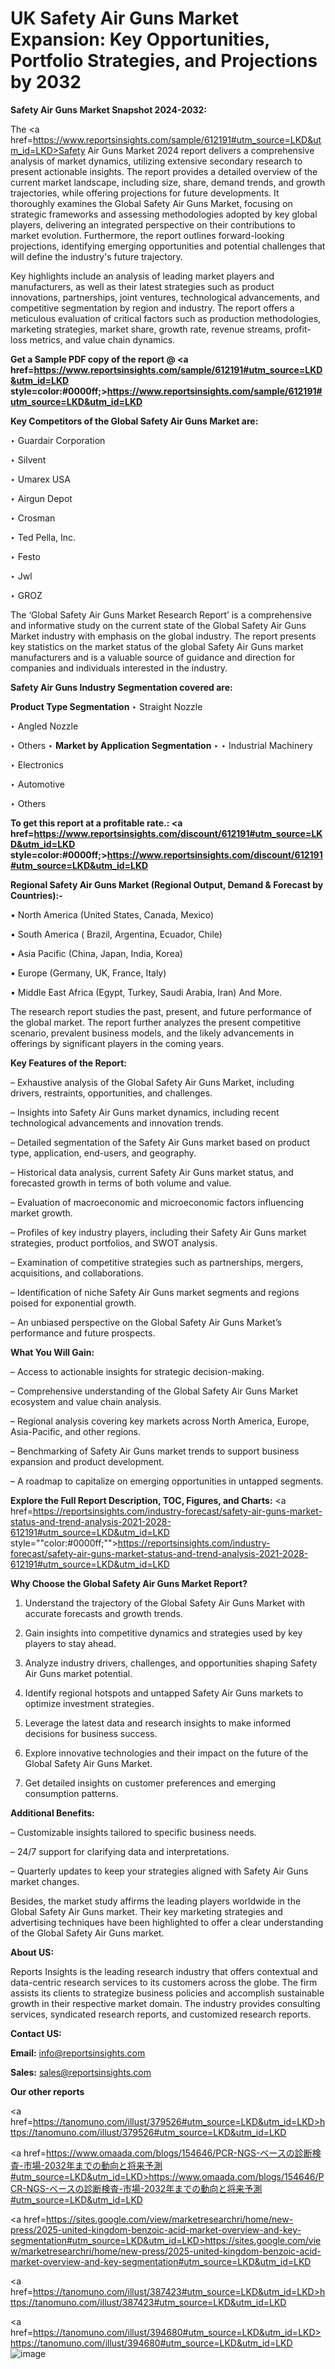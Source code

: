 # UK Safety Air Guns Market Expansion: Key Opportunities, Portfolio Strategies, and Projections by 2032

<strong>Safety Air Guns Market Snapshot 2024-2032:</strong>

The <a href=https://www.reportsinsights.com/sample/612191#utm_source=LKD&utm_id=LKD>Safety Air Guns Market 2024 report</a> delivers a comprehensive analysis of market dynamics, utilizing extensive secondary research to present actionable insights. The report provides a detailed overview of the current market landscape, including size, share, demand trends, and growth trajectories, while offering projections for future developments. It thoroughly examines the Global Safety Air Guns Market, focusing on strategic frameworks and assessing methodologies adopted by key global players, delivering an integrated perspective on their contributions to market evolution. Furthermore, the report outlines forward-looking projections, identifying emerging opportunities and potential challenges that will define the industry's future trajectory.

Key highlights include an analysis of leading market players and manufacturers, as well as their latest strategies such as product innovations, partnerships, joint ventures, technological advancements, and competitive segmentation by region and industry. The report offers a meticulous evaluation of critical factors such as production methodologies, marketing strategies, market share, growth rate, revenue streams, profit-loss metrics, and value chain dynamics.

<strong>Get a Sample PDF copy of the report @ <a href=https://www.reportsinsights.com/sample/612191#utm_source=LKD&utm_id=LKD style=color:#0000ff;>https://www.reportsinsights.com/sample/612191#utm_source=LKD&utm_id=LKD</a></strong>

<strong>Key Competitors of the Global Safety Air Guns Market are:</strong>

‣ Guardair Corporation

‣ Silvent

‣ Umarex USA

‣ Airgun Depot

‣ Crosman

‣ Ted Pella, Inc.

‣ Festo

‣ Jwl

‣ GROZ

The ‘Global Safety Air Guns Market Research Report’ is a comprehensive and informative study on the current state of the Global Safety Air Guns Market industry with emphasis on the global industry. The report presents key statistics on the market status of the global Safety Air Guns market manufacturers and is a valuable source of guidance and direction for companies and individuals interested in the industry.

<strong>Safety Air Guns Industry Segmentation covered are:</strong>

<strong>Product Type Segmentation</strong>
‣
Straight Nozzle

‣ Angled Nozzle

‣ Others
‣ 
<strong>Market by Application Segmentation</strong>
‣
‣  Industrial Machinery

‣ Electronics

‣ Automotive

‣ Others

<strong>To get this report at a profitable rate.: <a href=https://www.reportsinsights.com/discount/612191#utm_source=LKD&utm_id=LKD style=color:#0000ff;>https://www.reportsinsights.com/discount/612191#utm_source=LKD&utm_id=LKD</a></strong>

<strong>Regional Safety Air Guns Market (Regional Output, Demand &amp; Forecast by Countries):-</strong>

• North America (United States, Canada, Mexico)

• South America ( Brazil, Argentina, Ecuador, Chile)

• Asia Pacific (China, Japan, India, Korea)

• Europe (Germany, UK, France, Italy)

• Middle East Africa (Egypt, Turkey, Saudi Arabia, Iran) And More.

The research report studies the past, present, and future performance of the global market. The report further analyzes the present competitive scenario, prevalent business models, and the likely advancements in offerings by significant players in the coming years.

<strong>Key Features of the Report:</strong>

– Exhaustive analysis of the Global Safety Air Guns Market, including drivers, restraints, opportunities, and challenges.

– Insights into Safety Air Guns market dynamics, including recent technological advancements and innovation trends.

– Detailed segmentation of the Safety Air Guns market based on product type, application, end-users, and geography.

– Historical data analysis, current Safety Air Guns market status, and forecasted growth in terms of both volume and value.

– Evaluation of macroeconomic and microeconomic factors influencing market growth.

– Profiles of key industry players, including their Safety Air Guns market strategies, product portfolios, and SWOT analysis.

– Examination of competitive strategies such as partnerships, mergers, acquisitions, and collaborations.

– Identification of niche Safety Air Guns market segments and regions poised for exponential growth.

– An unbiased perspective on the Global Safety Air Guns Market’s performance and future prospects.

<strong>What You Will Gain:</strong>

– Access to actionable insights for strategic decision-making.

– Comprehensive understanding of the Global Safety Air Guns Market ecosystem and value chain analysis.

– Regional analysis covering key markets across North America, Europe, Asia-Pacific, and other regions.

– Benchmarking of Safety Air Guns market trends to support business expansion and product development.

– A roadmap to capitalize on emerging opportunities in untapped segments.

<strong>Explore the Full Report Description, TOC, Figures, and Charts:</strong>
<a href=https://reportsinsights.com/industry-forecast/safety-air-guns-market-status-and-trend-analysis-2021-2028-612191#utm_source=LKD&utm_id=LKD style=""color:#0000ff;"">https://reportsinsights.com/industry-forecast/safety-air-guns-market-status-and-trend-analysis-2021-2028-612191#utm_source=LKD&utm_id=LKD</a>

<strong>Why Choose the Global Safety Air Guns Market Report?</strong>

1. Understand the trajectory of the Global Safety Air Guns Market with accurate forecasts and growth trends.

2. Gain insights into competitive dynamics and strategies used by key players to stay ahead.

3. Analyze industry drivers, challenges, and opportunities shaping Safety Air Guns market potential.

4. Identify regional hotspots and untapped Safety Air Guns markets to optimize investment strategies.

5. Leverage the latest data and research insights to make informed decisions for business success.

6. Explore innovative technologies and their impact on the future of the Global Safety Air Guns Market.

7. Get detailed insights on customer preferences and emerging consumption patterns.

<strong>Additional Benefits:</strong>

– Customizable insights tailored to specific business needs.

– 24/7 support for clarifying data and interpretations.

– Quarterly updates to keep your strategies aligned with Safety Air Guns market changes.

Besides, the market study affirms the leading players worldwide in the Global Safety Air Guns market. Their key marketing strategies and advertising techniques have been highlighted to offer a clear understanding of the Global Safety Air Guns market.

<strong><strong>About US</strong>:</strong>

Reports Insights is the leading research industry that offers contextual and data-centric research services to its customers across the globe. The firm assists its clients to strategize business policies and accomplish sustainable growth in their respective market domain. The industry provides consulting services, syndicated research reports, and customized research reports.

<strong>Contact US:</strong>

<p class=><b>Email:</b> <a href=mailto:info@reportsinsights.com>info@reportsinsights.com</a></p>
<p class=><b>Sales:</b> <a href=mailto:sales@reportsinsights.com>sales@reportsinsights.com</a></p>

<strong>Our other reports</strong>

<a href=https://tanomuno.com/illust/379526#utm_source=LKD&utm_id=LKD>https://tanomuno.com/illust/379526#utm_source=LKD&utm_id=LKD</a>

<a href=https://www.omaada.com/blogs/154646/PCR-NGS-ベースの診断検査-市場-2032年までの動向と将来予測#utm_source=LKD&utm_id=LKD>https://www.omaada.com/blogs/154646/PCR-NGS-ベースの診断検査-市場-2032年までの動向と将来予測#utm_source=LKD&utm_id=LKD</a>

<a href=https://sites.google.com/view/marketresearchri/home/new-press/2025-united-kingdom-benzoic-acid-market-overview-and-key-segmentation#utm_source=LKD&utm_id=LKD>https://sites.google.com/view/marketresearchri/home/new-press/2025-united-kingdom-benzoic-acid-market-overview-and-key-segmentation#utm_source=LKD&utm_id=LKD</a>

<a href=https://tanomuno.com/illust/387423#utm_source=LKD&utm_id=LKD>https://tanomuno.com/illust/387423#utm_source=LKD&utm_id=LKD</a>

<a href=https://tanomuno.com/illust/394680#utm_source=LKD&utm_id=LKD>https://tanomuno.com/illust/394680#utm_source=LKD&utm_id=LKD</a>
![image](https://github.com/user-attachments/assets/9d0fdb79-8e2b-4661-80cb-e2b4905230b6)
